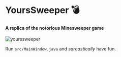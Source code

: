 # YoursSweeper 💣
#### A replica of the notorious Minesweeper game

![yourssweeper](https://user-images.githubusercontent.com/46050829/129478891-3de2e122-2fed-4b2c-af4f-514ff8cb7e54.png)

Run `src/MainWindow.java` and *sarcastically* have fun.
